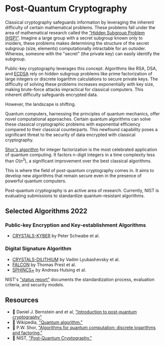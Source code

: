 # Post-Quantum Cryptography

Classical cryptography safeguards information by leveraging the inherent difficulty of certain mathematical problems. These problems fall under the area of mathematical research called the ["Hidden Subgroup Problem (HSP)"](https://en.wikipedia.org/wiki/Hidden_subgroup_problem). Imagine a large group with a secret subgroup known only to insiders, these problems makes determining the structure of the secret subgroup (size, elements) computationally intractable for an outsider. Whereas, someone with the "secret" (the private key) can easily identify the subgroup.

Public-key cryptography leverages this concept. Algorithms like RSA, DSA, and [ECDSA](/wiki/Cryptography/ecdsa.md) rely on hidden subgroup problems like prime factorization of large integers or discrete logarithm calculations to secure private keys. The difficulty of solving these problems increases exponentially with key size, making brute-force attacks impractical for classical computers. This inherent difficulty safeguards encrypted data.

However, the landscape is shifting.

Quantum computers, harnessing the principles of quantum mechanics, offer novel computational approaches. Certain quantum algorithms can solve these classical cryptographic problems with exponential efficiency compared to their classical counterparts. This newfound capability poses a significant threat to the security of data encrypted with classical cryptography.

[Shor's algorithm](https://ieeexplore.ieee.org/document/365700) for integer factorization is the most celebrated application of quantum computing. It factors n-digit integers in a time complexity less than $O(n^3)$, a significant improvement over the best classical algorithms.

This is where the field of post-quantum cryptography comes in. It aims to develop new algorithms that remain secure even in the presence of powerful quantum computers.

Post-quantum cryptography is an active area of research. Currently, NIST is evaluating submissions to standardize quantum-resistant algorithms.

## Selected Algorithms 2022

### Public-key Encryption and Key-establishment Algorithms

- [CRYSTALS-KYBER](https://pq-crystals.org/) by Peter Schwabe et al.

### Digital Signature Algorithm

- [CRYSTALS-DILITHIUM](https://pq-crystals.org/) by Vadim Lyubashevsky et al.
- [FALCON](https://falcon-sign.info/) by Thomas Prest et al.
- [SPHINCS+](https://falcon-sign.info/) by Andreas Hulsing et al.

 NIST's ["status report"](https://tsapps.nist.gov/publication/get_pdf.cfm?pub_id=934458) documents the standardization process, evaluation criteria, and security models.

## Resources

- 📝 Daniel J. Bernstein and et al, ["Introduction to post-quantum cryptography"](https://pqcrypto.org/www.springer.com/cda/content/document/cda_downloaddocument/9783540887010-c1.pdf)
- 📝 Wikipedia, ["Quantum algorithm."](https://en.wikipedia.org/wiki/Quantum_algorithm)
- 📝 P.W. Shor, ["Algorithms for quantum computation: discrete logarithms and factoring."](https://ieeexplore.ieee.org/document/365700)
- 📝 NIST, ["Post-Quantum Cryptography."](https://csrc.nist.gov/projects/post-quantum-cryptography)